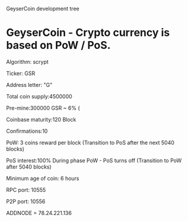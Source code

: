 GeyserCoin development tree

GeyserCoin - Crypto currency is based on PoW / PoS.
===========================

Algorithm: scrypt

Ticker: GSR

Address letter: "G"

Total coin supply:4500000

Pre-mine:300000 GSR ~ 6% (

Coinbase maturity:120 Block

Confirmations:10

PoW: 3 coins reward per block
(Transition to PoS after the next 5040 blocks)

PoS interest:100%
During phase PoW - PoS turns off
(Transition to PoW after 5040 blocks)

Minimum age of coin: 6 hours


RPC port: 10555

P2P port: 10556

ADDNODE = 78.24.221.136
